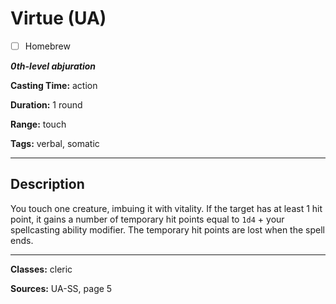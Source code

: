 # Virtue (UA)

- [ ] Homebrew

***0th-level abjuration***

**Casting Time:** action

**Duration:** 1 round

**Range:** touch

**Tags:** verbal, somatic

---

## Description
You touch one creature, imbuing it with vitality.
If the target has at least 1 hit point, it gains a number of temporary hit points equal to `1d4` + your spellcasting ability modifier.
The temporary hit points are lost when the spell ends.

---

**Classes:** cleric

**Sources:** UA-SS, page 5
